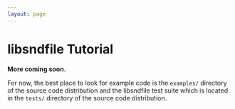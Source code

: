 ```yaml
---
layout: page
---
```


# libsndfile Tutorial

**More coming soon.**

For now, the best place to look for example code is the `examples/` directory of the source code distribution and the
libsndfile test suite which is located in the `tests/` directory of the source code distribution.
